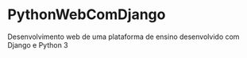 # PythonWebComDjango
Desenvolvimento web de uma plataforma de ensino desenvolvido com Django e Python 3

